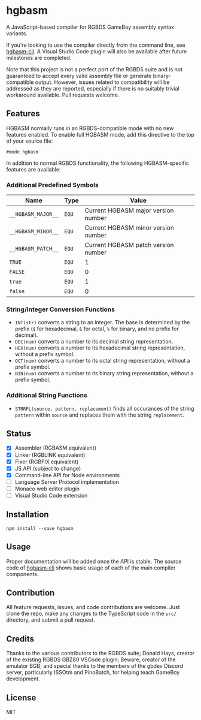# hgbasm
A JavaScript-based compiler for RGBDS GameBoy assembly syntax variants.

If you're looking to use the compiler directly from the command line, see [hgbasm-cli](https://github.com/Hawkbat/hgbasm-cli).
A Visual Studio Code plugin will also be available after future milestones are completed.

Note that this project is not a perfect port of the RGBDS suite and is not guaranteed to accept every valid assembly file or generate binary-compatible output. However, issues related to compatibility will be addressed as they are reported, especially if there is no suitably trivial workaround available. Pull requests welcome.


## Features
HGBASM normally runs in an RGBDS-compatible mode with no new features enabled. To enable full HGBASM mode, add this directive to the top of your source file:
```
#mode hgbasm
```
In addition to normal RGBDS functionality, the following HGBASM-specific features are available:

### Additional Predefined Symbols
|Name|Type|Value|
|----|----|-----|
|`__HGBASM_MAJOR__`|`EQU`|Current HGBASM major version number|
|`__HGBASM_MINOR__`|`EQU`|Current HGBASM minor version number|
|`__HGBASM_PATCH__`|`EQU`|Current HGBASM patch version number|
|`TRUE`|`EQU`|1|
|`FALSE`|`EQU`|0|
|`true`|`EQU`|1|
|`false`|`EQU`|0|

### String/Integer Conversion Functions
- `INT(str)` converts a string to an integer. The base is determined by the prefix (`$` for hexadecimal, `&` for octal, `%` for binary, and no prefix for decimal).
- `DEC(num)` converts a number to its decimal string representation.
- `HEX(num)` converts a number to its hexadecimal string representation, without a prefix symbol.
- `OCT(num)` converts a number to its octal string representation, without a prefix symbol.
- `BIN(num)` converts a number to its binary string representation, without a prefix symbol.

### Additional String Functions
- `STRRPL(source, pattern, replacement)` finds all occurances of the string `pattern` within `source` and replaces them with the string `replacement`.

## Status
- [X] Assembler (RGBASM equivalent)
- [X] Linker (RGBLINK equivalent)
- [X] Fixer (RGBFIX equivalent)
- [X] JS API (subject to change)
- [X] Command-line API for Node environments
- [ ] Language Server Protocol implementation
- [ ] Monaco web editor plugin
- [ ] Visual Studio Code extension

## Installation
`npm install --save hgbasm`

## Usage
Proper documentation will be added once the API is stable. The source code of [hgbasm-cli](https://github.com/Hawkbat/hgbasm-cli) shows basic usage of each of the main compiler components.

## Contribution
All feature requests, issues, and code contributions are welcome. Just clone the repo, make any changes to the TypeScript code in the `src/` directory, and submit a pull request.

## Credits
Thanks to the various contributors to the RGBDS suite; Donald Hays, creator of the existing RGBDS GBZ80 VSCode plugin; Beware, creator of the emulator BGB; and special thanks to the members of the gbdev Discord server, particularly ISSOtm and PinoBatch, for helping teach GameBoy development.

## License
MIT